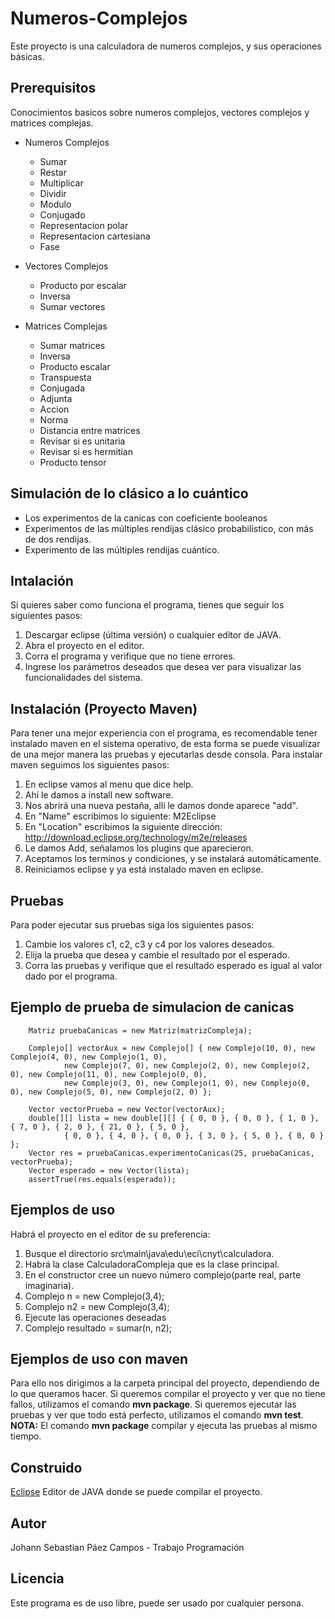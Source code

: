 # Numeros-Complejos
 
 Este proyecto is una calculadora de numeros complejos, y sus operaciones básicas.
 
 ## Prerequisitos
 
 Conocimientos basicos sobre numeros complejos, vectores complejos y matrices complejas.
 
 - Numeros Complejos
     - Sumar
     - Restar 
     - Multiplicar
     - Dividir
     - Modulo
     - Conjugado
     - Representacion polar
     - Representacion cartesiana
     - Fase
 
 - Vectores Complejos
     - Producto por escalar
     - Inversa 
     - Sumar vectores
     
     
- Matrices Complejas
     - Sumar matrices
     - Inversa
     - Producto escalar
     - Transpuesta
     - Conjugada
     - Adjunta
     - Accion
     - Norma
     - Distancia entre matrices
     - Revisar si es unitaria
     - Revisar si es hermitian
     - Producto tensor
	 
 ## Simulación de lo clásico a lo cuántico
   - Los experimentos de la canicas con coeficiente booleanos
   - Experimentos de las múltiples rendijas clásico probabilístico, con más de dos rendijas.
   - Experimento de las múltiples rendijas cuántico.

## Intalación 
Si quieres saber como funciona el programa, tienes que seguir los siguientes pasos:
1. Descargar eclipse (última versión) o cualquier editor de JAVA.
2. Abra el proyecto en el editor.
3. Corra el programa y verifique que no tiene errores.
4. Ingrese los parámetros deseados que desea ver para visualizar las funcionalidades del sistema.

## Instalación (Proyecto Maven)
Para tener una mejor experiencia con el programa, es recomendable tener instalado maven en el sistema operativo,
de esta forma se puede visualizar de una mejor manera las pruebas y ejecutarlas desde consola.
Para instalar maven seguimos los siguientes pasos:
1. En eclipse vamos al menu que dice help.
2. Ahí le damos a install new software.
3. Nos abrirá una nueva pestaña, allí le damos donde aparece "add".
4. En "Name" escribimos lo siguiente: M2Eclipse
5. En "Location" escribimos la siguiente dirección: http://download.eclipse.org/technology/m2e/releases
6. Le damos Add, señalamos los plugins que aparecieron.
7. Aceptamos los terminos y condiciones, y se instalará automáticamente.
8. Reiniciamos eclipse y ya está instalado maven en eclipse.

## Pruebas
Para poder ejecutar sus pruebas siga los siguientes pasos:
1. Cambie los valores c1, c2, c3 y c4 por los valores deseados.
2. Elija la prueba que desea y cambie el resultado por el esperado.
3. Corra las pruebas y verifique que el resultado esperado es igual al valor dado por el programa.
## Ejemplo de prueba de simulacion de canicas
```
	Matriz pruebaCanicas = new Matriz(matrizCompleja);

	Complejo[] vectorAux = new Complejo[] { new Complejo(10, 0), new Complejo(4, 0), new Complejo(1, 0),
			new Complejo(7, 0), new Complejo(2, 0), new Complejo(2, 0), new Complejo(11, 0), new Complejo(0, 0),
			new Complejo(3, 0), new Complejo(1, 0), new Complejo(0, 0), new Complejo(5, 0), new Complejo(2, 0) };

	Vector vectorPrueba = new Vector(vectorAux);
	double[][] lista = new double[][] { { 0, 0 }, { 0, 0 }, { 1, 0 }, { 7, 0 }, { 2, 0 }, { 21, 0 }, { 5, 0 },
			{ 0, 0 }, { 4, 0 }, { 0, 0 }, { 3, 0 }, { 5, 0 }, { 0, 0 } };
	Vector res = pruebaCanicas.experimentoCanicas(25, pruebaCanicas, vectorPrueba);
	Vector esperado = new Vector(lista);
	assertTrue(res.equals(esperado));

```

## Ejemplos de uso
Habrá el proyecto en el editor de su preferencia:
1. Busque el directorio src\main\java\edu\eci\cnyt\calculadora.
2. Habrá la clase CalculadoraCompleja que es la clase principal.
3. En el constructor cree un nuevo número complejo(parte real, parte imaginaria).
4. Complejo n = new Complejo(3,4);
5. Complejo n2 = new Complejo(3,4);
6. Ejecute las operaciones deseadas
7. Complejo resultado = sumar(n, n2);

## Ejemplos de uso con maven
Para ello nos dirigimos a la carpeta principal del proyecto, dependiendo de lo que queramos hacer.
Si queremos compilar el proyecto y ver que no tiene fallos, utilizamos el comando **mvn package**.
Si queremos ejecutar las pruebas y ver que todo está perfecto, utilizamos el comando **mvn test**.
**NOTA:** El comando **mvn package** compilar y ejecuta las pruebas al mismo tiempo.

## Construido 
[Eclipse](https://www.eclipse.org/) Editor de JAVA donde se puede compilar el proyecto. 

## Autor
Johann Sebastian Páez Campos - Trabajo Programación

## Licencia
Este programa es de uso libre, puede ser usado por cualquier persona.

